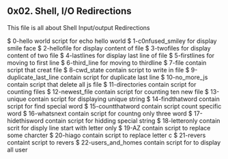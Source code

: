 ## 0x02. Shell, I/O Redirections

This file is all about Shell Input/output Redirections

$ 0-hello world script for echo hello world
$ 1-c0nfused_smiley for display smile face
$ 2-hellofile for display content of file
$ 3-twofiles for display content of two file
$ 4-lastlines for display last line of file
$ 5-firstlines for moving to first line
$ 6-third_line for moving to thirdline
$ 7-file contain script that creat file
$ 8-cwd_state contain script to write in file
$ 9-duplicate_last_line contain script for duplicate last line
$ 10-no_more_js contain script that delete all js file
$ 11-directories contain script for counting files
$ 12-newest_file contain script for counting ten new file
$ 13-unique contain script for displaying unique string
$ 14-findthatword contain script for find special word
$ 15-countthatword contain script count specific word
$ 16-whatsnext contain script for countng only three word
$ 17-hidethisword contain script for hidding special string
$ 18-letteronly contain scrit for disply line start with letter only
$ 19-AZ contain script to replace some charcter
$ 20-hiago contain script to replace letter c
$ 21-revers containt script to revers
$ 22-users_and_homes contain script for to display all user           
